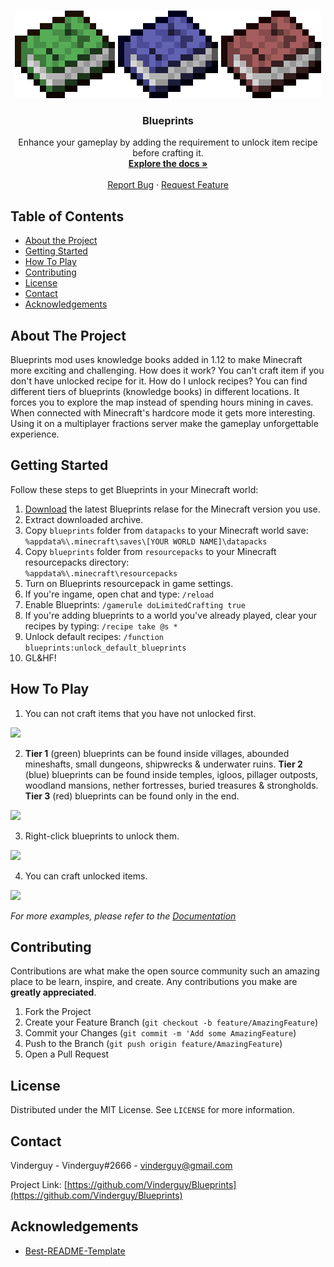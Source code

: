 <!-- PROJECT LOGO -->
<br />
<p align="center">
  <a href="https://github.com/Vinderguy/Blueprints">
    <img src="resources/logo.png" alt="Logo" width="490" height="140">
  </a>

  <h3 align="center">Blueprints</h3>

  <p align="center">
    Enhance your gameplay by adding the requirement to unlock item recipe before crafting it.
    <br />
    <a href="https://github.com/Vinderguy/Blueprints/wiki"><strong>Explore the docs »</strong></a>
    <br />
    <br />
    <a href="https://github.com/Vinderguy/Blueprints/issues">Report Bug</a>
    ·
    <a href="https://github.com/Vinderguy/Blueprints/issues">Request Feature</a>
  </p>
</p>



<!-- TABLE OF CONTENTS -->
## Table of Contents

* [About the Project](#about-the-project)
* [Getting Started](#getting-started)
* [How To Play](#how-to-play)
* [Contributing](#contributing)
* [License](#license)
* [Contact](#contact)
* [Acknowledgements](#acknowledgements)



<!-- ABOUT THE PROJECT -->
## About The Project

Blueprints mod uses knowledge books added in 1.12 to make Minecraft more exciting and challenging. How does it work? You can't craft item if you don't have unlocked recipe for it. How do I unlock recipes? You can find different tiers of blueprints (knowledge books) in different locations. It forces you to explore the map instead of spending hours mining in caves. When connected with Minecraft's hardcore mode it gets more interesting. Using it on a multiplayer fractions server make the gameplay 
unforgettable experience.



<!-- GETTING STARTED -->
## Getting Started

Follow these steps to get Blueprints in your Minecraft world:

1. [Download](#TODO) the latest Blueprints relase for the Minecraft version you use.
2. Extract downloaded archive.
3. Copy `blueprints` folder from `datapacks` to your Minecraft world save:\
`
%appdata%\.minecraft\saves\[YOUR WORLD NAME]\datapacks
`
4. Copy `blueprints` folder from `resourcepacks` to your Minecraft resourcepacks directory:\
`
%appdata%\.minecraft\resourcepacks
`
5. Turn on Blueprints resourcepack in game settings.
6. If you're ingame, open chat and type:
`/reload`
7. Enable Blueprints:
`/gamerule doLimitedCrafting true`
8. If you're adding blueprints to a world you've already played, clear your recipes by typing:
`/recipe take @s *`
9. Unlock default recipes:
`/function blueprints:unlock_default_blueprints`
10. GL&HF!



<!-- HOW TO PLAY -->
## How To Play

1. You can not craft items that you have not unlocked first.

![](https://github.com/Vinderguy/Blueprints/blob/master/resources/screenshots/sample_step1.png)


2. **Tier 1** (green) blueprints can be found inside villages, abounded mineshafts, small dungeons, shipwrecks & underwater ruins. **Tier 2** (blue) blueprints can be found inside temples, igloos, pillager outposts, woodland mansions, nether fortresses, buried treasures & strongholds. **Tier 3** (red) blueprints can be found only in the end.

![](https://github.com/Vinderguy/Blueprints/blob/master/resources/screenshots/sample_step2.png)


3. Right-click blueprints to unlock them.

![](https://github.com/Vinderguy/Blueprints/blob/master/resources/screenshots/sample_step3.png)


4. You can craft unlocked items.

![](https://github.com/Vinderguy/Blueprints/blob/master/resources/screenshots/sample_step4.png)

_For more examples, please refer to the [Documentation](https://github.com/Vinderguy/Blueprints/wiki)_



<!-- CONTRIBUTING -->
## Contributing

Contributions are what make the open source community such an amazing place to be learn, inspire, and create. Any contributions you make are **greatly appreciated**.

1. Fork the Project
2. Create your Feature Branch (`git checkout -b feature/AmazingFeature`)
3. Commit your Changes (`git commit -m 'Add some AmazingFeature`)
4. Push to the Branch (`git push origin feature/AmazingFeature`)
5. Open a Pull Request



<!-- LICENSE -->
## License

Distributed under the MIT License. See `LICENSE` for more information.



<!-- CONTACT -->
## Contact

Vinderguy - Vinderguy#2666 - vinderguy@gmail.com

Project Link: [https://github.com/Vinderguy/Blueprints](https://github.com/Vinderguy/Blueprints)



<!-- ACKNOWLEDGEMENTS -->
## Acknowledgements

* [Best-README-Template](https://github.com/othneildrew/Best-README-Template)

